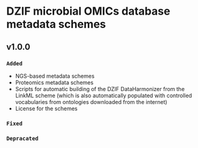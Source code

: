 # DZIF microbial OMICs database metadata schemes

## v1.0.0

### `Added`
- NGS-based metadata schemes
- Proteomics metadata schemes
- Scripts for automatic building of the DZIF DataHarmonizer from the LinkML scheme (which is also automatically populated with controlled vocabularies from ontologies downloaded from the internet)
- License for the schemes

### `Fixed`

### `Depracated`